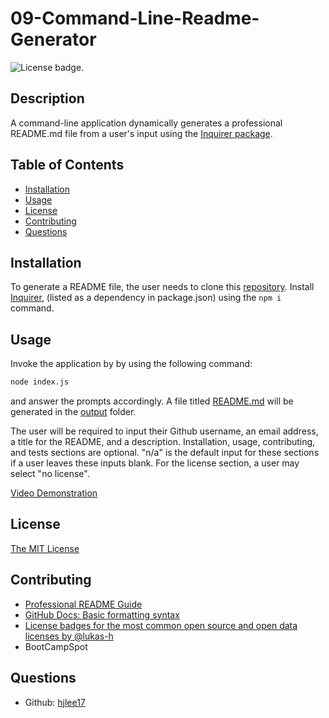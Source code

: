# 09-Command-Line-Readme-Generator
![License badge.](https://img.shields.io/badge/License-MIT-yellow.svg) 

## Description
A command-line application dynamically generates a professional README.md file from a user's input using the [Inquirer package](https://www.npmjs.com/package/inquirer/v/8.2.4).

## Table of Contents
- [Installation](#installation)
- [Usage](#usage)
- [License](#license)
- [Contributing](#contributing)
- [Questions](#questions)

## Installation
To generate a README file, the user needs to clone this [repository](https://github.com/hjlee17/09-command-line-README-generator/). Install [Inquirer](https://www.npmjs.com/package/inquirer/v/8.2.4), (listed as a dependency in package.json) using the ```npm i``` command.

## Usage
Invoke the application by by using the following command:
```bash
node index.js
``` 
and answer the prompts accordingly. A file titled [README.md](./output/README.md) will be generated in the [output](./output) folder.

The user will be required to input their Github username, an email address, a title for the README, and a description. Installation, usage, contributing, and tests sections are optional. "n/a" is the default input for these sections if a user leaves these inputs blank. For the license section, a user may select "no license".

[Video Demonstration](link/)

## License
[The MIT License](https://opensource.org/licenses/MIT/)

## Contributing
- [Professional README Guide](https://coding-boot-camp.github.io/full-stack/github/professional-readme-guide)
- [GitHub Docs: Basic formatting syntax](https://docs.github.com/en/get-started/writing-on-github/getting-started-with-writing-and-formatting-on-github/basic-writing-and-formatting-syntax)
- [License badges for the most common open source and open data licenses by @lukas-h](https://gist.github.com/lukas-h/2a5d00690736b4c3a7ba#gnu-agpl-v3)
- BootCampSpot

## Questions
- Github: [hjlee17](https://github.com/hjlee17)